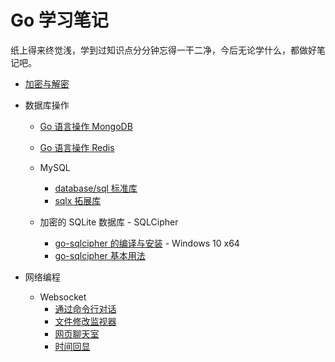 # Go 学习笔记

纸上得来终觉浅，学到过知识点分分钟忘得一干二净，今后无论学什么，都做好笔记吧。

- [加密与解密](encrypt/README.md)

- 数据库操作
    - [Go 语言操作 MongoDB](database/mongo/mongo.md)
    - [Go 语言操作 Redis](database/redis/redis.md)

    - MySQL
        - [database/sql 标准库](database/mysql/sql.md)
        - [sqlx 拓展库](database/mysql/sqlx.md)

    - 加密的 SQLite 数据库 - SQLCipher
        - [go-sqlcipher 的编译与安装](database\sqlite3\sqlcipher\install.md) - Windows 10 x64
        - [go-sqlcipher 基本用法](database\sqlite3\sqlcipher\usage.md)

- 网络编程
    - Websocket
        - [通过命令行对话](web/websocket/c2s/README.md)
        - [文件修改监视器](web/websocket/watch/README.md)
        - [网页聊天室](web/websocket/chatroom/README.md)
        - [时间回显](web/websocket/echo/README.md)
